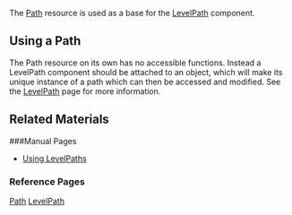 The [Path](../../../code_reference/class_reference/path.md) resource is used as a base for the [LevelPath](../../gameplay/levelpath.md) component. 


## Using a Path

The Path resource on its own has no accessible functions. Instead a LevelPath component should be attached to an object, which will make its unique instance of a path which can then be accessed and modified. See the [LevelPath](../../../../zilch_editor_documentation.md) page for more information. 


## Related Materials

###Manual Pages
- [Using LevelPaths](../../../../zilch_editor_documentation.md)


### Reference Pages

[Path](../../../code_reference/class_reference/path.md) 
[LevelPath](../../../code_reference/class_reference/levelpath.md) 
 

 